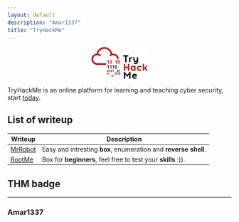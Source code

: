 ```yaml
---
layout: default
description: "Amar1337"
title: "TryHackMe"
---
```



<center><img alt="logo" src="https://raw.githubusercontent.com/DesKel/DesKel.github.io/master/assets/images/THM/logo.png" width="25%" /></center>


TryHackMe is an online platform for learning and teaching cyber security, start <a href="https://tryhackme.com">today</a>.

## List of writeup

Writeup | Description |
--------|-------------|
[MrRobot](/boxes/mr-robot-thm.md) | Easy and intresting **box**, enumeration and **reverse shell**.
[RootMe](/boxes/rootme-thm.md) | Box for **beginners**, feel free to test your **skills** :)).

## THM badge

<script src="https://tryhackme.com/badge/629802"></script>

----------------------------------------------------------------------------------------------------------------------------------------------------------------------------------------------------------------------------------------------------------------------------------------------------------------------------------------------------------

<h3>Amar1337</h3>
<a href="https://github.com/amar-1337"><i class="fab fa-github fa-2x"></i></a>
<a href="mailto:fromdarkside1337@protonmail.com"><i class="fas fa-envelope fa-2x"></i></a>
